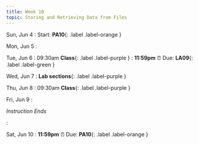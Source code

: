 ```yaml
---
title: Week 10
topic: Storing and Retrieving Data from Files
---
```

Sun, Jun 4
: Start: **PA10**{: .label .label-orange }


Mon, Jun 5
: 

Tue, Jun 6
: 09:30am **Class**{: .label .label-purple }
: **11:59pm**  ⏰  Due: **LA09**{: .label .label-green }


Wed, Jun 7
: **Lab sections**{: .label .label-purple }


Thu, Jun 8
: 09:30am **Class**{: .label .label-purple }


Fri, Jun 9
: <p class="text-grey-dk-000 mb-0"><em>Instruction Ends</em></p>

: 

Sat, Jun 10
: **11:59pm**  ⏰  Due: **PA10**{: .label .label-orange }


